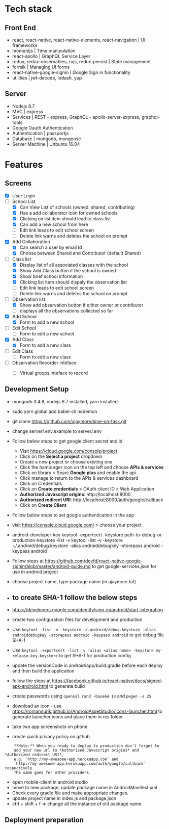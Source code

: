 # Tech stack

## Front End

- react, react-native, react-native-elements, react-navigation | UI frameworks
- momentjs | Time manipulation
- react-apollo | GraphQL Service Layer
- redux, redux-observables, rxjs, redux-persist | State management
- formik | Managing UI forms
- react-native-google-signin | Google Sign in functionality
- utilities | jwt-decode, lodash, yup

## Server

- Nodejs 8.7
- MVC | express
- Services | REST - express, GraphQL - apollo-server-express, graphql-tools
- Google Oauth Authentication
- Authentication | passportjs
- Database | mongodb, mongoose
- Server Machine | Unbuntu 16.04


# Features

## Screens

- [X] User Login
- [ ] School List
    - [X] Can View List of schools (owned, shared, contributing)
    - [X] Has a add collaborator icon for owned schools
    - [X] Clicking on list item should lead to class list
    - [X] Can add a new school from here
    - [ ] Edit link leads to edit school screen
    - [ ] Delete link warns and deletes the school on prompt
- [X] Add Collaboration
    - [X] Can search a user by email Id
    - [X] Choose between Shared and Contributor (default Shared)
- [ ] Class list
    - [X] Display list of all associated classes with the school
    - [X] Show Add Class button if the school is owned
    - [X] Show brief school information
    - [X] Clicking list item should dispaly the observation list
    - [ ] Edit link leads to edit school screen
    - [ ] Delete link warns and deletes the school on prompt
- [ ] Observation list
    - [X] Show add observation button if either owner or contributor
    - [ ] displays all the observations collected so far
- [X] Add School
    - [X] Form to add a new school
- [ ] Edit School
    - [ ] Form to edit a new school
- [X] Add Class
    - [X] Form to add a new class
- [ ] Edit Class
    - [ ] Form to edit a new class
- [ ] Observation Recorder inteface
    - [ ] Virtual groups inteface to record


## Development Setup
- mongodb 3.4.9, nodejs 8.7 installed, yarn installed
- sudo yarn global add babel-cli nodemon
- git clone https://github.com/ajaymore/time-on-task.git
- change server/.env.example to server/.env
- Follow below steps to get google client secret and id
    - Visit https://cloud.google.com/console/project
    - Click on the **Select a project** dropdown
    - Create a new project or choose existing one
    - Click the hamburger icon on the top left and choose **APIs & services**
    - Click on library > Searc **Google plus** and enable the api
    - Click manage to return to the APIs & services dashboard
    - Click on Credentials
    - Click on **Create credentials** > OAuth client ID > Web Application
    - **Authorized Javascript origins**: http://localhost:8000
    - **Authorized redirect URI**: http://localhost:8000/auth/google/callback
    - Click on **Create Client**

- Follow below steps to set google authentication in the app
- visit https://console.cloud.google.com/ > choose your project
- android-developer-key
keytool -exportcert -keystore path-to-debug-or-production-keystore -list -v
keytool -list -v -keystore ~/.android/debug.keystore -alias androiddebugkey -storepass android -keypass android

- Follow steps at https://github.com/devfd/react-native-google-signin/blob/master/android-guide.md to get google-services.json for use in android project
- choose project name, type package name (in.ajaymore.tot)
- to create SHA-1 follow the below steps
    - 

- https://developers.google.com/identity/sign-in/android/start-integrating
- create two configuration files for development and production
- Use `keytool -list -v -keystore ~/.android/debug.keystore -alias androiddebugkey -storepass android -keypass android` to get debug file SHA-1
- Use `keytool -exportcert -list -v -alias <alias name> -keystore my-release-key.keystore` to get SHA-1 for production config
- update the versionCode in android/app/build.gradle before each deploy and then build the application
- follow the steps at https://facebook.github.io/react-native/docs/signed-apk-android.html to generate build
- create passwords using `openssl rand -base64 14` and `pwgen -s 25`
- download an icon - use https://romannurik.github.io/AndroidAssetStudio/icons-launcher.html to generate launcher icons and place them in res folder
- take two app screenshots on phone
- create quick privacy policy on github

```
    **Note:** When you ready to deploy to production don't forget to
    add your new url to *Authorized Javascript origins* and *Authorized redirect URI*,
    e.g. `http://my-awesome-app.herokuapp.com` and
    `http://my-awesome-app.herokuapp.com/auth/google/callback` respectively.
    The same goes for other providers.
```

- open mobile-client in android studio
- move to new package, update package name in AndroidManifest.xml
- Check every gradle file and make appropriate changes.
- update project name in index.js and package.json
- ctrl + shift + f => change all the instance of old package name



## Deployment preperation